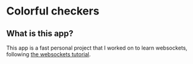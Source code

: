 Colorful checkers
===

## What is this app?
This app is a fast personal project that I worked on to learn 
websockets, following [the websockets tutorial](https://websockets.readthedocs.io/en/stable/intro/index.html).

